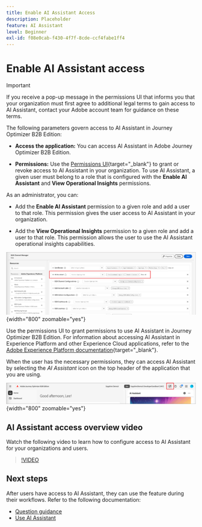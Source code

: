 ```yaml
---
title: Enable AI Assistant Access
description: Placeholder
feature: AI Assistant
level: Beginner
exl-id: f08e0cab-f430-4f7f-8cde-ccf4fabe1ff4
---
```

# Enable AI Assistant access
  
>[!IMPORTANT]
>
>If you receive a pop-up message in the permissions UI that informs you that your organization must first agree to additional legal terms to gain access to AI Assistant, contact your Adobe account team for guidance on these terms. 

The following parameters govern access to AI Assistant in Journey Optimizer B2B Edition:

* **Access the application:** You can access AI Assistant in Adobe Journey Optimizer B2B Edition.

* **Permissions:** Use the [Permissions UI](https://experienceleague.adobe.com/en/docs/experience-platform/access-control/abac/permissions-ui/permissions){target="_blank"} to grant or revoke access to AI Assistant in your organization. To use AI Assistant, a given user must belong to a role that is configured with the **Enable AI Assistant** and **View Operational Insights** permissions.

As an administrator, you can:
 
* Add the **Enable AI Assistant** permission to a given role and add a user to that role. This permission gives the user access to AI Assistant in your organization.

* Add the **View Operational Insights** permission to a given role and add a user to that role. This permission allows the user to use the AI Assistant operational insights capabilities.

![Assign AI Assistant permissions](./assets/ai-assistant-permissions.png){width="800" zoomable="yes"}

Use the permissions UI to grant permissions to use AI Assistant in Journey Optimizer B2B Edition. For information about accessing AI Assistant in Experience Platform and other Experience Cloud applications, refer to the [Adobe Experience Platform documentation](https://experienceleague.adobe.com/en/docs/experience-platform/ai-assistant/access){target="_blank"}.

When the user has the necessary permissions, they can access AI Assistant by selecting the _AI Assistant_ icon on the top header of the application that you are using.

![AI Assistant icon in the application header](./assets/ai-assistant-icon-header.png){width="800" zoomable="yes"}

## AI Assistant access overview video

Watch the following video to learn how to configure access to AI Assistant for your organizations and users.

>[!VIDEO](https://video.tv.adobe.com/v/3436470/?learn=on)

## Next steps

After users have access to AI Assistant, they can use the feature during their workflows. Refer to the following documentation:

* [Question guidance](./question-guidance.md)
* [Use AI Assistant](./use-ai-assistant.md)
